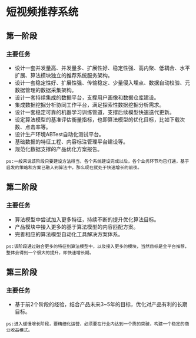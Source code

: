 
# 短视频推荐系统

## 第一阶段

### 主要任务

- 设计一套并发量高、并发量多、扩展性好、稳定性强、高内聚、低耦合、水平扩展、算法模块独立的推荐系统服务架构。
- 设计一套稳定性好、扩展性强、传输稳定、少量侵入埋点、数据自动校验、元数据管理的数据采集架构。
- 设计一套持续集成的数据平台，支撑用户画像和数据仓库建设。
- 集成数据挖掘分析协同工作平台，满足探索性数据挖掘分析需求。
- 设计一套稳定可靠的机器学习训练管道，支撑后续模型快速迭代更新。
- 设定算法模型的基准评估衡量指标，也即算法模型的优化目标，比如下载次数、点击率等。
- 设计生产环境ABTest自动化测试平台。
- 基础数据的特征工程、内容标注管理平台建设等。
- 规范化数据支撑的产品优化方案报告。

```
ps:一般来说该阶段只要建设方法得当，各个系统建设完成以后，各个业务环节均已打通，基于启发的策略和方案已融入到算法中，那么现在就处于快速增长的前夜。
```

## 第二阶段

### 主要任务

- 算法模型中尝试加入更多特征，持续不断的提升优化算法目标。
- 产品模块中接入更多的基于算法模型的内容匹配方案。
- 完善相应的算法模型自动化工具解决方案体系。

```
ps:该阶段通过融合更多的特征到算法模型中，以及接入更多的模块，当然目标是全平台推荐，整体会得到一个很大的提升，即快速增长期。
```

## 第三阶段

### 主要任务

- 基于前2个阶段的经验，结合产品未来3~5年的目标，优化对产品有利的长期目标。

```
ps:进入缓慢增长阶段，要精细化运营，必须要在行业内达到一个质的突破，构建一个稳定的商业收益模式。
```
